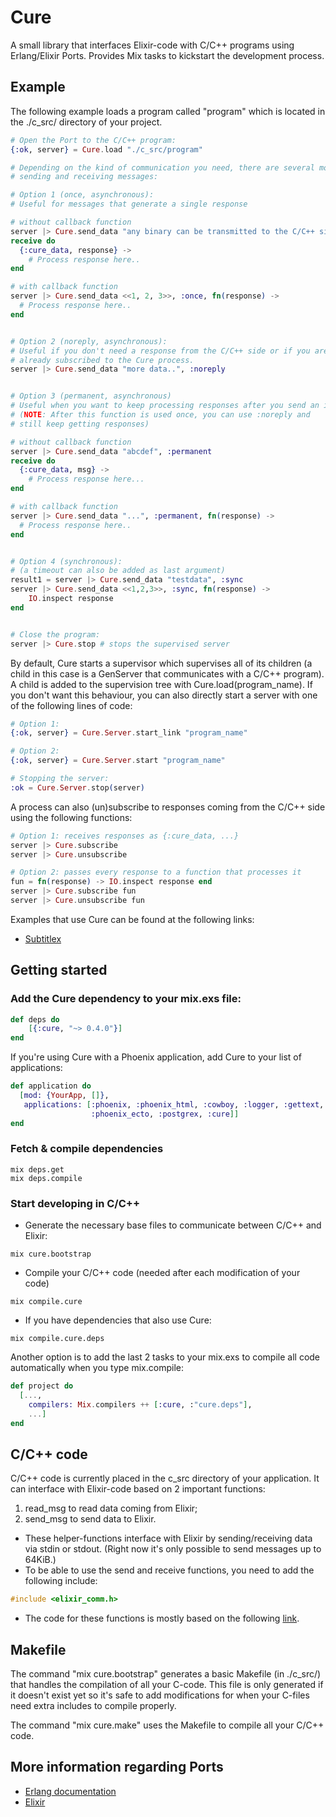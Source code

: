 # Cure

A small library that interfaces Elixir-code with C/C++ programs using Erlang/Elixir Ports. Provides Mix tasks to kickstart the development process.

## Example

The following example loads a program called "program" which is located in the ./c_src/ directory of your project.

```elixir
# Open the Port to the C/C++ program:
{:ok, server} = Cure.load "./c_src/program"

# Depending on the kind of communication you need, there are several modes for
# sending and receiving messages:

# Option 1 (once, asynchronous):
# Useful for messages that generate a single response

# without callback function
server |> Cure.send_data "any binary can be transmitted to the C/C++ side!", :once
receive do
  {:cure_data, response} ->
    # Process response here..
end

# with callback function
server |> Cure.send_data <<1, 2, 3>>, :once, fn(response) ->
  # Process response here..
end


# Option 2 (noreply, asynchronous):
# Useful if you don't need a response from the C/C++ side or if you are
# already subscribed to the Cure process.
server |> Cure.send_data "more data..", :noreply


# Option 3 (permanent, asynchronous)
# Useful when you want to keep processing responses after you send an initial message
# (NOTE: After this function is used once, you can use :noreply and
# still keep getting responses)

# without callback function
server |> Cure.send_data "abcdef", :permanent
receive do
  {:cure_data, msg} ->
    # Process response here...
end

# with callback function
server |> Cure.send_data "...", :permanent, fn(response) ->
  # Process response here..
end


# Option 4 (synchronous):
# (a timeout can also be added as last argument)
result1 = server |> Cure.send_data "testdata", :sync
server |> Cure.send_data <<1,2,3>>, :sync, fn(response) ->
    IO.inspect response
end


# Close the program:
server |> Cure.stop # stops the supervised server
```

By default, Cure starts a supervisor which supervises all of its children (a child in this case is a GenServer that communicates with a C/C++ program). A child is added to the supervision tree with Cure.load(program_name). If you don't want this behaviour, you can also directly start a server with one of the following lines of code:

```elixir
# Option 1:
{:ok, server} = Cure.Server.start_link "program_name"

# Option 2:
{:ok, server} = Cure.Server.start "program_name"

# Stopping the server:
:ok = Cure.Server.stop(server)
```

A process can also (un)subscribe to responses coming from the C/C++ side using the following functions:

```elixir
# Option 1: receives responses as {:cure_data, ...}
server |> Cure.subscribe
server |> Cure.unsubscribe

# Option 2: passes every response to a function that processes it
fun = fn(response) -> IO.inspect response end
server |> Cure.subscribe fun
server |> Cure.unsubscribe fun
```

Examples that use Cure can be found at the following links:

- [Subtitlex](https://github.com/Primordus/Subtitlex)

## Getting started

### Add the Cure dependency to your mix.exs file:
```elixir
def deps do
	[{:cure, "~> 0.4.0"}]
end
```

If you're using Cure with a Phoenix application, add Cure to your list of
applications:
```elixir
def application do
  [mod: {YourApp, []},
   applications: [:phoenix, :phoenix_html, :cowboy, :logger, :gettext,
                  :phoenix_ecto, :postgrex, :cure]]
end
```
### Fetch & compile dependencies
```
mix deps.get
mix deps.compile
```

### Start developing in C/C++

- Generate the necessary base files to communicate between C/C++ and Elixir:
```
mix cure.bootstrap
```

- Compile your C/C++ code (needed after each modification of your code)
```
mix compile.cure
```

- If you have dependencies that also use Cure:
```
mix compile.cure.deps
```

Another option is to add the last 2 tasks to your mix.exs to compile all code
automatically when you type mix.compile:

```elixir
def project do
  [...,
    compilers: Mix.compilers ++ [:cure, :"cure.deps"],
    ...]
end
```

## C/C++ code

C/C++ code is currently placed in the c_src directory of your application.
It can interface with Elixir-code based on 2 important functions:

1. read_msg to read data coming from Elixir;
2. send_msg to send data to Elixir.

- These helper-functions interface with Elixir by sending/receiving data via stdin or stdout. (Right now it's only possible to send messages up to 64KiB.)
- To be able to use the send and receive functions, you need to add the following include:
```C
#include <elixir_comm.h>
```

- The code for these functions is mostly based on the following [link](http://www.erlang.org/doc/tutorial/c_port.html#id57564).

## Makefile

The command "mix cure.bootstrap" generates a basic Makefile (in ./c_src/) that handles the compilation of all your C-code. This file is only generated if it doesn't exist yet so it's safe to add modifications for when your C-files need extra includes to compile properly.

The command "mix cure.make" uses the Makefile to compile all your C/C++ code.

## More information regarding Ports

- [Erlang documentation](http://www.erlang.org/doc/tutorial/c_port.html)
- [Elixir](http://elixir-lang.org/docs/stable/elixir/Port.html)
